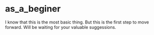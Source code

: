 # as_a_beginer
I know that this is the most basic thing. But this is the first step to move forward. Will be waiting for your valuable suggessions.
